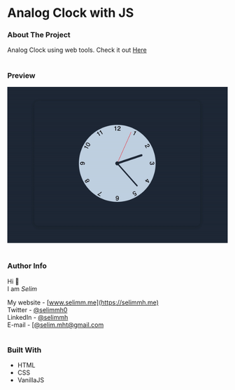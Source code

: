 <!-- Title -->
# Analog Clock with JS

<!-- About -->
### About The Project
Analog Clock using web tools. Check it out [Here](#)
#

### Preview
![Preview 1](src/preview.gif)
#

### Author Info
Hi 👋  
I am *Selim*

My website - [www.selimm.me](https://selimmh.me)  
Twitter - [@selimmh0](https://twitter.com/selimmh0)  
LinkedIn - [@selimmh](https://www.linkedin.com/in/selimmh/)  
E-mail - [[@selim.mht@gmail.com](https://mail.google.com/)
#

### Built With
* HTML
* CSS
* VanillaJS
#